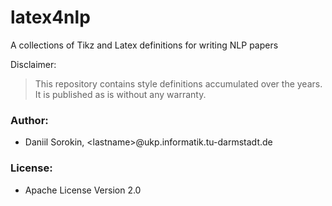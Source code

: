 # latex4nlp
A collections of Tikz and Latex definitions for writing NLP papers

Disclaimer:
> This repository contains style definitions accumulated over the years. It is published as is without any warranty. 


### Author:
  * Daniil Sorokin, \<lastname\>@ukp.informatik.tu-darmstadt.de


### License:
* Apache License Version 2.0
